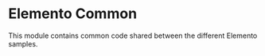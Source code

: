 # Elemento Common

This module contains common code shared between the different Elemento samples. 
